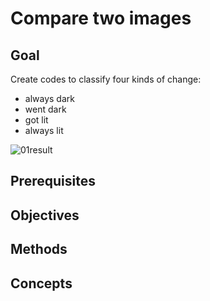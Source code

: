 # Compare two images

## Goal

Create codes to classify four kinds of change:

* always dark
* went dark
* got lit
* always lit

![01result](../images/0204goal.png)

## Prerequisites


## Objectives  



## Methods   



## Concepts  
